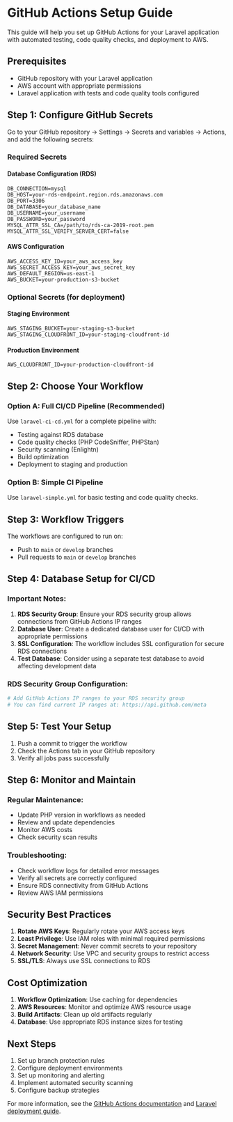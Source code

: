 # GitHub Actions Setup Guide

This guide will help you set up GitHub Actions for your Laravel application with automated testing, code quality checks, and deployment to AWS.

## Prerequisites

- GitHub repository with your Laravel application
- AWS account with appropriate permissions
- Laravel application with tests and code quality tools configured

## Step 1: Configure GitHub Secrets

Go to your GitHub repository → Settings → Secrets and variables → Actions, and add the following secrets:

### Required Secrets

#### Database Configuration (RDS)
```
DB_CONNECTION=mysql
DB_HOST=your-rds-endpoint.region.rds.amazonaws.com
DB_PORT=3306
DB_DATABASE=your_database_name
DB_USERNAME=your_username
DB_PASSWORD=your_password
MYSQL_ATTR_SSL_CA=/path/to/rds-ca-2019-root.pem
MYSQL_ATTR_SSL_VERIFY_SERVER_CERT=false
```

#### AWS Configuration
```
AWS_ACCESS_KEY_ID=your_aws_access_key
AWS_SECRET_ACCESS_KEY=your_aws_secret_key
AWS_DEFAULT_REGION=us-east-1
AWS_BUCKET=your-production-s3-bucket
```

### Optional Secrets (for deployment)

#### Staging Environment
```
AWS_STAGING_BUCKET=your-staging-s3-bucket
AWS_STAGING_CLOUDFRONT_ID=your-staging-cloudfront-id
```

#### Production Environment
```
AWS_CLOUDFRONT_ID=your-production-cloudfront-id
```

## Step 2: Choose Your Workflow

### Option A: Full CI/CD Pipeline (Recommended)
Use `laravel-ci-cd.yml` for a complete pipeline with:
- Testing against RDS database
- Code quality checks (PHP CodeSniffer, PHPStan)
- Security scanning (Enlightn)
- Build optimization
- Deployment to staging and production

### Option B: Simple CI Pipeline
Use `laravel-simple.yml` for basic testing and code quality checks.

## Step 3: Workflow Triggers

The workflows are configured to run on:
- Push to `main` or `develop` branches
- Pull requests to `main` or `develop` branches

## Step 4: Database Setup for CI/CD

### Important Notes:
1. **RDS Security Group**: Ensure your RDS security group allows connections from GitHub Actions IP ranges
2. **Database User**: Create a dedicated database user for CI/CD with appropriate permissions
3. **SSL Configuration**: The workflow includes SSL configuration for secure RDS connections
4. **Test Database**: Consider using a separate test database to avoid affecting development data

### RDS Security Group Configuration:
```bash
# Add GitHub Actions IP ranges to your RDS security group
# You can find current IP ranges at: https://api.github.com/meta
```

## Step 5: Test Your Setup

1. Push a commit to trigger the workflow
2. Check the Actions tab in your GitHub repository
3. Verify all jobs pass successfully

## Step 6: Monitor and Maintain

### Regular Maintenance:
- Update PHP version in workflows as needed
- Review and update dependencies
- Monitor AWS costs
- Check security scan results

### Troubleshooting:
- Check workflow logs for detailed error messages
- Verify all secrets are correctly configured
- Ensure RDS connectivity from GitHub Actions
- Review AWS IAM permissions

## Security Best Practices

1. **Rotate AWS Keys**: Regularly rotate your AWS access keys
2. **Least Privilege**: Use IAM roles with minimal required permissions
3. **Secret Management**: Never commit secrets to your repository
4. **Network Security**: Use VPC and security groups to restrict access
5. **SSL/TLS**: Always use SSL connections to RDS

## Cost Optimization

1. **Workflow Optimization**: Use caching for dependencies
2. **AWS Resources**: Monitor and optimize AWS resource usage
3. **Build Artifacts**: Clean up old artifacts regularly
4. **Database**: Use appropriate RDS instance sizes for testing

## Next Steps

1. Set up branch protection rules
2. Configure deployment environments
3. Set up monitoring and alerting
4. Implement automated security scanning
5. Configure backup strategies

For more information, see the [GitHub Actions documentation](https://docs.github.com/en/actions) and [Laravel deployment guide](https://laravel.com/docs/deployment). 